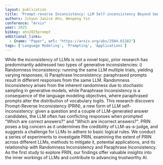 ```yaml
---
layout: publication
title: 'Prompt-reverse Inconsistency: LLM Self-inconsistency Beyond Generative Randomness And Prompt Paraphrasing'
authors: Jihyun Janice Ahn, Wenpeng Yin
conference: "Arxiv"
year: 2025
bibkey: ahn2025prompt
additional_links:
  - {name: "Paper", url: "https://arxiv.org/abs/2504.01282"}
tags: ['Language Modeling', 'Prompting', 'Applications']
---
```

While the inconsistency of LLMs is not a novel topic, prior research has
predominantly addressed two types of generative inconsistencies: i) Randomness
Inconsistency: running the same LLM multiple trials, yielding varying
responses; ii) Paraphrase Inconsistency: paraphrased prompts result in
different responses from the same LLM. Randomness Inconsistency arises from the
inherent randomness due to stochastic sampling in generative models, while
Paraphrase Inconsistency is a consequence of the language modeling objectives,
where paraphrased prompts alter the distribution of vocabulary logits. This
research discovers Prompt-Reverse Inconsistency (PRIN), a new form of LLM
self-inconsistency: given a question and a couple of LLM-generated answer
candidates, the LLM often has conflicting responses when prompted "Which are
correct answers?" and "Which are incorrect answers?". PRIN poses a big concern
as it undermines the credibility of LLM-as-a-judge, and suggests a challenge
for LLMs to adhere to basic logical rules. We conduct a series of experiments
to investigate PRIN, examining the extent of PRIN across different LLMs,
methods to mitigate it, potential applications, and its relationship with
Randomness Inconsistency and Paraphrase Inconsistency. As the first study to
explore PRIN, our findings offer valuable insights into the inner workings of
LLMs and contribute to advancing trustworthy AI.
